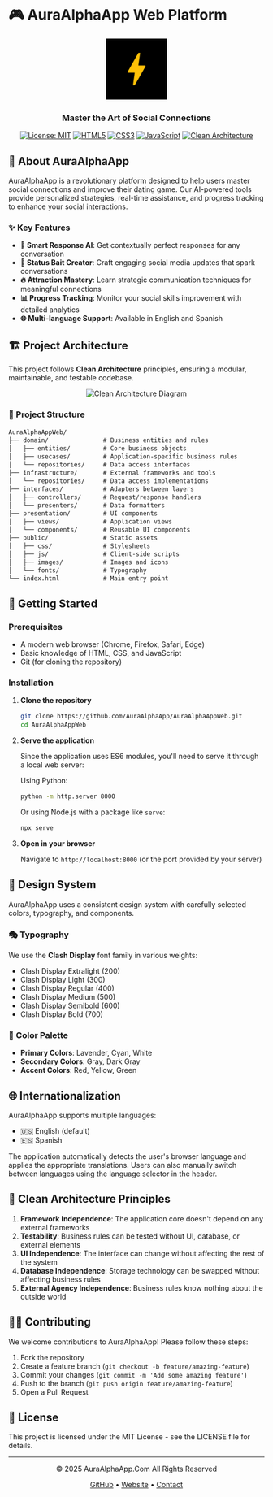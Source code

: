 # 🎮 AuraAlphaApp Web Platform

<div align="center">
  <img src="public/images/logo/icon.png" alt="AuraAlphaApp Logo" width="120" />
  <br>
  <h3>Master the Art of Social Connections</h3>
  
  [![License: MIT](https://img.shields.io/badge/License-MIT-blue.svg)](https://opensource.org/licenses/MIT)
  [![HTML5](https://img.shields.io/badge/HTML5-E34F26?style=flat&logo=html5&logoColor=white)](https://developer.mozilla.org/en-US/docs/Web/HTML)
  [![CSS3](https://img.shields.io/badge/CSS3-1572B6?style=flat&logo=css3&logoColor=white)](https://developer.mozilla.org/en-US/docs/Web/CSS)
  [![JavaScript](https://img.shields.io/badge/JavaScript-F7DF1E?style=flat&logo=javascript&logoColor=black)](https://developer.mozilla.org/en-US/docs/Web/JavaScript)
  [![Clean Architecture](https://img.shields.io/badge/Clean%20Architecture-6DB33F?style=flat&logoColor=white)](https://blog.cleancoder.com/uncle-bob/2012/08/13/the-clean-architecture.html)
</div>

## 📱 About AuraAlphaApp

AuraAlphaApp is a revolutionary platform designed to help users master social connections and improve their dating game. Our AI-powered tools provide personalized strategies, real-time assistance, and progress tracking to enhance your social interactions.

### ✨ Key Features

- **🤖 Smart Response AI**: Get contextually perfect responses for any conversation
- **🎯 Status Bait Creator**: Craft engaging social media updates that spark conversations
- **🔥 Attraction Mastery**: Learn strategic communication techniques for meaningful connections
- **📊 Progress Tracking**: Monitor your social skills improvement with detailed analytics
- **🌐 Multi-language Support**: Available in English and Spanish

## 🏗️ Project Architecture

This project follows **Clean Architecture** principles, ensuring a modular, maintainable, and testable codebase.

<div align="center">
  <img src="https://blog.cleancoder.com/uncle-bob/images/2012-08-13-the-clean-architecture/CleanArchitecture.jpg" alt="Clean Architecture Diagram" width="400" />
</div>

### 📂 Project Structure

```
AuraAlphaAppWeb/
├── domain/               # Business entities and rules
│   ├── entities/         # Core business objects
│   ├── usecases/         # Application-specific business rules
│   └── repositories/     # Data access interfaces
├── infrastructure/       # External frameworks and tools
│   └── repositories/     # Data access implementations
├── interfaces/           # Adapters between layers
│   ├── controllers/      # Request/response handlers
│   └── presenters/       # Data formatters
├── presentation/         # UI components
│   ├── views/            # Application views
│   └── components/       # Reusable UI components
├── public/               # Static assets
│   ├── css/              # Stylesheets
│   ├── js/               # Client-side scripts
│   ├── images/           # Images and icons
│   └── fonts/            # Typography
└── index.html            # Main entry point
```

## 🚀 Getting Started

### Prerequisites

- A modern web browser (Chrome, Firefox, Safari, Edge)
- Basic knowledge of HTML, CSS, and JavaScript
- Git (for cloning the repository)

### Installation

1. **Clone the repository**

   ```bash
   git clone https://github.com/AuraAlphaApp/AuraAlphaAppWeb.git
   cd AuraAlphaAppWeb
   ```

2. **Serve the application**

   Since the application uses ES6 modules, you'll need to serve it through a local web server:

   Using Python:

   ```bash
   python -m http.server 8000
   ```

   Or using Node.js with a package like `serve`:

   ```bash
   npx serve
   ```

3. **Open in your browser**

   Navigate to `http://localhost:8000` (or the port provided by your server)

## 🎨 Design System

AuraAlphaApp uses a consistent design system with carefully selected colors, typography, and components.

### 🎭 Typography

We use the **Clash Display** font family in various weights:

- Clash Display Extralight (200)
- Clash Display Light (300)
- Clash Display Regular (400)
- Clash Display Medium (500)
- Clash Display Semibold (600)
- Clash Display Bold (700)

### 🌈 Color Palette

- **Primary Colors**: Lavender, Cyan, White
- **Secondary Colors**: Gray, Dark Gray
- **Accent Colors**: Red, Yellow, Green

## 🌐 Internationalization

AuraAlphaApp supports multiple languages:

- 🇺🇸 English (default)
- 🇪🇸 Spanish

The application automatically detects the user's browser language and applies the appropriate translations. Users can also manually switch between languages using the language selector in the header.

## 🧩 Clean Architecture Principles

1. **Framework Independence**: The application core doesn't depend on any external frameworks
2. **Testability**: Business rules can be tested without UI, database, or external elements
3. **UI Independence**: The interface can change without affecting the rest of the system
4. **Database Independence**: Storage technology can be swapped without affecting business rules
5. **External Agency Independence**: Business rules know nothing about the outside world

## 👨‍💻 Contributing

We welcome contributions to AuraAlphaApp! Please follow these steps:

1. Fork the repository
2. Create a feature branch (`git checkout -b feature/amazing-feature`)
3. Commit your changes (`git commit -m 'Add some amazing feature'`)
4. Push to the branch (`git push origin feature/amazing-feature`)
5. Open a Pull Request

## 📄 License

This project is licensed under the MIT License - see the LICENSE file for details.

---

<div align="center">
  <p>© 2025 AuraAlphaApp.Com All Rights Reserved</p>
  <p>
    <a href="https://github.com/AuraAlphaApp">GitHub</a> •
    <a href="https://AuraAlphaApp.com">Website</a> •
    <a href="mailto:thegameapp00@gmail.com">Contact</a>
  </p>
</div>
